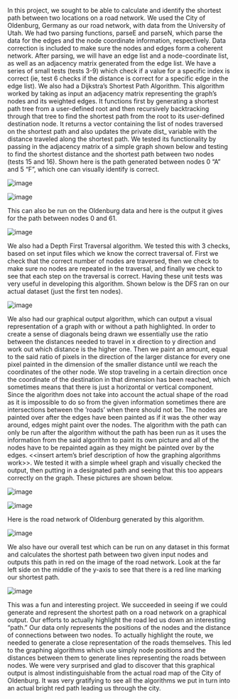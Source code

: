 In this project, we sought to be able to calculate and identify the shortest path between two locations on a road network. We used the City of Oldenburg, Germany as our road network, with data from the University of Utah.
We had two parsing functions, parseE and parseN, which parse the data for the edges and the node coordinate information, respectively. Data correction is included to make sure the nodes and edges form a coherent network. After parsing, we will have an edge list and a node-coordinate list, as well as an adjacency matrix generated from the edge list. We have a series of small tests (tests 3-9) which check if a value for a specific index is correct (ie, test 6 checks if the distance is correct for a specific edge in the edge list).
We also had a Dijkstra’s Shortest Path Algorithm. This algorithm worked by taking as input an adjacency matrix representing the graph’s nodes and its weighted edges. It functions first by generating a shortest path tree from a user-defined root and then recursively backtracking through that tree to find the shortest path from the root to its user-defined destination node. It returns a vector containing the list of nodes traversed on the shortest path and also updates the private dist_ variable with the distance traveled along the shortest path. We tested its functionality by passing in the adjacency matrix of a simple graph shown below and testing to find the shortest distance and the shortest path between two nodes (tests 15 and 16). Shown here is the path generated between nodes 0 “A” and 5 “F”, which one can visually identify is correct.

![image](/markdownimages/dijkstrasmall.jpg)

![image](/markdownimages/dijkstratests.png)

This can also be run on the Oldenburg data and here is the output it gives for the path between nodes 0 and 61.

![image](/markdownimages/dijkstrapath.png)

We also had a Depth First Traversal algorithm. We tested this with 3 checks, based on set input files which we know the correct traversal of. First we check that the correct number of nodes are traversed, then we check to make sure no nodes are repeated in the traversal, and finally we check to see that each step on the traversal is correct. Having these unit tests was very useful in developing this algorithm. Shown below is the DFS ran on our actual dataset (just the first ten nodes).

![image](/markdownimages/DFSpath.png)

We also had our graphical output algorithm, which can output a visual representation of a graph with or without a path highlighted. In order to create a sense of diagonals being drawn we essentially use the ratio between the distances needed to travel in x direction to y direction and work out which distance is the higher one. Then we paint an amount, equal to the said ratio of pixels in the direction of the larger distance for every one pixel painted in the dimension of the smaller distance until we reach the coordinates of the other node. We stop traveling in a certain direction once the coordinate of the destination in that dimension has been reached, which sometimes means that there is just a horizontal or vertical component. Since the algorithm does not take into account the actual shape of the road as it is impossible to do so from the given information sometimes there are intersections between the ’roads’ when there should not be. The nodes are painted over after the edges have been painted as if it was the other way around, edges might paint over the nodes. The algorithm with the path can only be run after the algorithm without the path has been run as it uses the information from the said algorithm to paint its own picture and all of the nodes have to be repainted again as they might be painted over by the edges. <<insert artem’s brief description of how the graphing algorithms work>>. We tested it with a simple wheel graph and visually checked the output, then putting in a designated path and seeing that this too appears correctly on the graph. These pictures are shown below.

![image](/markdownimages/beegsnowflake.png)

![image](/markdownimages/beegsnowflakered.png)

Here is the road network of Oldenburg generated by this algorithm.

![image](/markdownimages/output.png)

We also have our overall test which can be run on any dataset in this format and calculates the shortest path between two given input nodes and outputs this path in red on the image of the road network. Look at the far left side on the middle of the y-axis to see that there is a red line marking our shortest path.

![image](/markdownimages/outD.png)


This was a fun and interesting project. We succeeded in seeing if we could generate and represent the shortest path on a road network on a graphical output. Our efforts to actually highlight the road led us down an interesting “path.” Our data only represents the positions of the nodes and the distance of connections between two nodes. To actually highlight the route, we needed to generate a close representation of the roads themselves. This led to the graphing algorithms which use simply node positions and the distances between them to generate lines representing the roads between nodes. We were very surprised and glad to discover that this graphical output is almost indistinguishable from the actual road map of the City of Oldenburg. It was very gratifying to see all the algorithms we put in turn into an actual bright red path leading us through the city.
	
